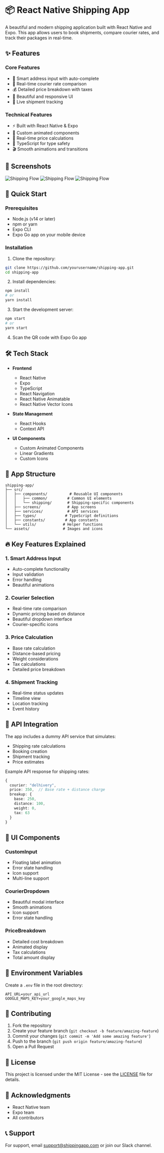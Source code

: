 # 📦 React Native Shipping App

A beautiful and modern shipping application built with React Native and Expo. This app allows users to book shipments, compare courier rates, and track their packages in real-time.

## ✨ Features

### Core Features
- 📍 Smart address input with auto-complete
- 🚚 Real-time courier rate comparison
- 💰 Detailed price breakdown with taxes
- 📱 Beautiful and responsive UI
- 🎯 Live shipment tracking

### Technical Features
- ⚡ Built with React Native & Expo
- 🎨 Custom animated components
- 🔄 Real-time price calculations
- 🎯 TypeScript for type safety
- 🎬 Smooth animations and transitions

## 📱 Screenshots
![Shipping Flow](./ss1.jpg)
![Shipping Flow](./ss2.jpg)
![Shipping Flow](./ss3.jpg)


## 🚀 Quick Start

### Prerequisites
- Node.js (v14 or later)
- npm or yarn
- Expo CLI
- Expo Go app on your mobile device

### Installation

1. Clone the repository:
```bash
git clone https://github.com/yourusername/shipping-app.git
cd shipping-app
```

2. Install dependencies:
```bash
npm install
# or
yarn install
```

3. Start the development server:
```bash
npm start
# or
yarn start
```

4. Scan the QR code with Expo Go app

## 🛠️ Tech Stack

- **Frontend**
  - React Native
  - Expo
  - TypeScript
  - React Navigation
  - React Native Animatable
  - React Native Vector Icons

- **State Management**
  - React Hooks
  - Context API

- **UI Components**
  - Custom Animated Components
  - Linear Gradients
  - Custom Icons

## 📱 App Structure

```
shipping-app/
├── src/
│   ├── components/          # Reusable UI components
│   │   ├── common/         # Common UI elements
│   │   └── shipping/       # Shipping-specific components
│   ├── screens/            # App screens
│   ├── services/           # API services
│   ├── types/             # TypeScript definitions
│   ├── constants/         # App constants
│   └── utils/            # Helper functions
└── assets/               # Images and icons
```

## 🔥 Key Features Explained

### 1. Smart Address Input
- Auto-complete functionality
- Input validation
- Error handling
- Beautiful animations

### 2. Courier Selection
- Real-time rate comparison
- Dynamic pricing based on distance
- Beautiful dropdown interface
- Courier-specific icons

### 3. Price Calculation
- Base rate calculation
- Distance-based pricing
- Weight considerations
- Tax calculations
- Detailed price breakdown

### 4. Shipment Tracking
- Real-time status updates
- Timeline view
- Location tracking
- Event history

## 🎯 API Integration

The app includes a dummy API service that simulates:
- Shipping rate calculations
- Booking creation
- Shipment tracking
- Price estimates

Example API response for shipping rates:
```typescript
{
  courier: "delhivery",
  price: 350,  // Base rate + distance charge
  breakup: {
    base: 250,
    distance: 100,
    weight: 0,
    tax: 63
  }
}
```

## 🎨 UI Components

### CustomInput
- Floating label animation
- Error state handling
- Icon support
- Multi-line support

### CourierDropdown
- Beautiful modal interface
- Smooth animations
- Icon support
- Error state handling

### PriceBreakdown
- Detailed cost breakdown
- Animated display
- Tax calculations
- Total amount display

## 📝 Environment Variables

Create a `.env` file in the root directory:
```env
API_URL=your_api_url
GOOGLE_MAPS_KEY=your_google_maps_key
```

## 🤝 Contributing

1. Fork the repository
2. Create your feature branch (`git checkout -b feature/amazing-feature`)
3. Commit your changes (`git commit -m 'Add some amazing feature'`)
4. Push to the branch (`git push origin feature/amazing-feature`)
5. Open a Pull Request

## 📜 License

This project is licensed under the MIT License - see the [LICENSE](LICENSE) file for details.

## 🙏 Acknowledgments

- React Native team
- Expo team
- All contributors

## 📞 Support

For support, email support@shippingapp.com or join our Slack channel. 
